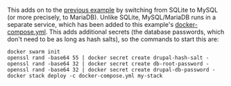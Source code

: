 This adds on to the [previous example](../2-attach-volume/) by switching from SQLite to MySQL (or more precisely, to MariaDB). Unlike SQLite, MySQL/MariaDB runs in a separate service, which has been added to this example's [docker-compose.yml](docker-compose.yml). This adds additional secrets (the database passwords, which don't need to be as long as hash salts), so the commands to start this are:
```
docker swarm init
openssl rand -base64 55 | docker secret create drupal-hash-salt -
openssl rand -base64 32 | docker secret create db-root-password -
openssl rand -base64 32 | docker secret create drupal-db-password -
docker stack deploy -c docker-compose.yml my-stack
```
